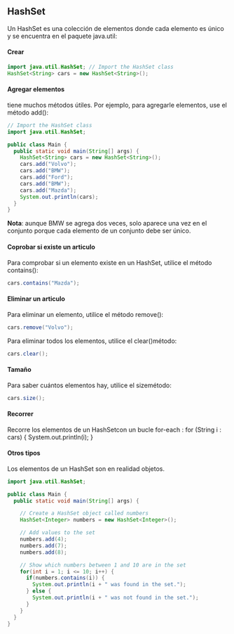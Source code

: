 ## HashSet
Un HashSet es una colección de elementos donde cada elemento es único y se encuentra en el paquete java.util:

#### Crear

```java  
import java.util.HashSet; // Import the HashSet class
HashSet<String> cars = new HashSet<String>();
```

#### Agregar elementos
tiene muchos métodos útiles. Por ejemplo, para agregarle elementos, use el método add():

```java  
// Import the HashSet class
import java.util.HashSet;

public class Main {
  public static void main(String[] args) {
    HashSet<String> cars = new HashSet<String>();
    cars.add("Volvo");
    cars.add("BMW");
    cars.add("Ford");
    cars.add("BMW");
    cars.add("Mazda");
    System.out.println(cars);
  }
}
```

**Nota**: aunque BMW se agrega dos veces, solo aparece una vez en el conjunto porque cada elemento de un conjunto debe ser único.

#### Coprobar si existe un articulo
Para comprobar si un elemento existe en un HashSet, utilice el método contains():

```java  
cars.contains("Mazda");
```

#### Eliminar un articulo
Para eliminar un elemento, utilice el método remove():

```java  
cars.remove("Volvo");
```

Para eliminar todos los elementos, utilice el clear()método:

```java  
cars.clear();
```

#### Tamaño
Para saber cuántos elementos hay, utilice el sizemétodo:

```java  
cars.size();
```

#### Recorrer
Recorre los elementos de un HashSetcon un bucle for-each :
for (String i : cars) {
  System.out.println(i);
}

#### Otros tipos
Los elementos de un HashSet son en realidad objetos. 

```java  
import java.util.HashSet;

public class Main {
  public static void main(String[] args) {

    // Create a HashSet object called numbers
    HashSet<Integer> numbers = new HashSet<Integer>();

    // Add values to the set
    numbers.add(4);
    numbers.add(7);
    numbers.add(8);

    // Show which numbers between 1 and 10 are in the set
    for(int i = 1; i <= 10; i++) {
      if(numbers.contains(i)) {
        System.out.println(i + " was found in the set.");
      } else {
        System.out.println(i + " was not found in the set.");
      }
    }
  }
}
```